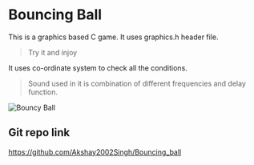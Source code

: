 # Bouncing Ball

This is a graphics based C game. It uses graphics.h header file.
> Try it and injoy

It uses co-ordinate system to check all the conditions.
> Sound used in it is combination of different frequencies and delay function.

![Bouncy Ball](/)

## Git repo link
https://github.com/Akshay2002Singh/Bouncing_ball
